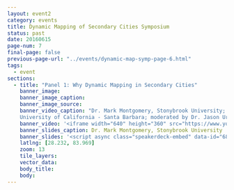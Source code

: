 ```yaml
---
layout: event2
category: events
title: Dynamic Mapping of Secondary Cities Symposium
status: past
date: 20160615
page-num: 7
final-page: false
previous-page-url: "../events/dynamic-map-symp-page-6.html"
tags:
  - event
sections: 
  - title: "Panel 1: Why Dynamic Mapping in Secondary Cities"
    banner_image: 
    banner_image_caption: 
    banner_image_source:
    banner_video_caption: "Dr. Mark Montgomery, Stonybrook University; Dr Phil Yang, George Mason University; Dr. Keith Clarke
    University of California - Santa Barbara; moderated by Dr. Jason Ur, Harvard University"
    banner_video: '<iframe width="640" height="360" src="https://www.youtube.com/embed/t59nZ85gMGw" frameborder="0" allowfullscreen></iframe>'
    banner_slides_caption: Dr. Mark Montgomery, Stonybrook University
    banner_slides: '<script async class="speakerdeck-embed" data-id="68f982b6aa884569bd0690c902c2c7ad" data-ratio="1.33333333333333" src="//speakerdeck.com/assets/embed.js"></script><div style="text-align:left"><h6 style="text-transform: none;">Dr. Phil Yang, George Mason University</h6></div><script async class="speakerdeck-embed" data-id="7e9c7fc67ed9480d8c2d90c516d707c7" data-ratio="1.33333333333333" src="//speakerdeck.com/assets/embed.js"></script><div style="text-align:left"><h6 style="text-transform: none;">Dr. Keith Clarke University of California - Santa Barbara</h6></div><script async class="speakerdeck-embed" data-id="575434dd76ec4f9eba78ce313e964879" data-ratio="1.33333333333333" src="//speakerdeck.com/assets/embed.js"></script>'
    latlng: [28.232, 83.969]
    zoom: 13
    tile_layers:
    vector_data:
    body_title: 
    body:
---
```

